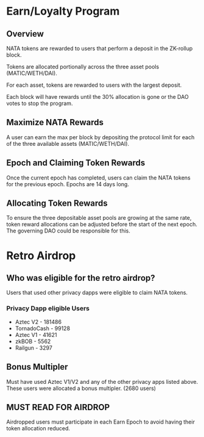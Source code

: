 # Earn/Loyalty Program

## Overview
NATA tokens are rewarded to users that perform a deposit in the ZK-rollup block.

Tokens are allocated portionally across the three asset pools (MATIC/WETH/DAI).

For each asset, tokens are rewarded to users with the largest deposit.

Each block will have rewards until the 30% allocation is gone or the DAO votes to stop the program.

## Maximize NATA Rewards
A user can earn the max per block by depositing the protocol limit for each of the three available assets (MATIC/WETH/DAI). 

## Epoch and Claiming Token Rewards
Once the current epoch has completed, users can claim the NATA tokens for the previous epoch. Epochs are 14 days long. 

## Allocating Token Rewards 
To ensure the three depositable asset pools are growing at the same rate, token reward allocations can be adjusted before the start of the next epoch. The governing DAO could be responsible for this.

# Retro Airdrop

## Who was eligible for the retro airdrop?
Users that used other privacy dapps were eligible to claim NATA tokens.

### Privacy Dapp eligible Users
- Aztec V2 - 181486
- TornadoCash - 99128
- Aztec V1 - 41621
- zkBOB - 5562 
- Railgun - 3297

## Bonus Multipler 
Must have used Aztec V1/V2 and any of the other privacy apps listed above. These users were allocated a bonus multipler. (2680 users)

## MUST READ FOR AIRDROP 
Airdropped users must participate in each Earn Epoch to avoid having their token allocation reduced. 

